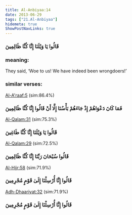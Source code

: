 ```yaml
---
title: Al-Anbiyaa:14
date: 2013-06-29
tags: ["21.Al-Anbiyaa"]
hidemeta: true 
ShowPostNavLinks: true 
---
```

### قَالُوا يَا وَيْلَنَا إِنَّا كُنَّا ظَالِمِينَ
### meaning: 
They said, ‘Woe to us! We have indeed been wrongdoers!’
### similar verses: 

[Al-A'raaf:5](/7/5) (sim:86.4%)

### فَمَا كَانَ دَعْوَاهُمْ إِذْ جَاءَهُمْ بَأْسُنَا إِلَّا أَنْ قَالُوا إِنَّا كُنَّا ظَالِمِينَ

[Al-Qalam:31](/68/31) (sim:75.3%)

### قَالُوا يَا وَيْلَنَا إِنَّا كُنَّا طَاغِينَ

[Al-Qalam:29](/68/29) (sim:72.5%)

### قَالُوا سُبْحَانَ رَبِّنَا إِنَّا كُنَّا ظَالِمِينَ

[Al-Hijr:58](/15/58) (sim:71.9%)

### قَالُوا إِنَّا أُرْسِلْنَا إِلَىٰ قَوْمٍ مُجْرِمِينَ

[Adh-Dhaariyat:32](/51/32) (sim:71.9%)

### قَالُوا إِنَّا أُرْسِلْنَا إِلَىٰ قَوْمٍ مُجْرِمِينَ
